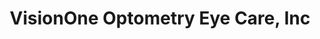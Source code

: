 ---
title: "VisionOne Optometry Eye Care, Inc"
url: /redwood-city/visionone-optometry-eye-care-inc/
shop: optician
---